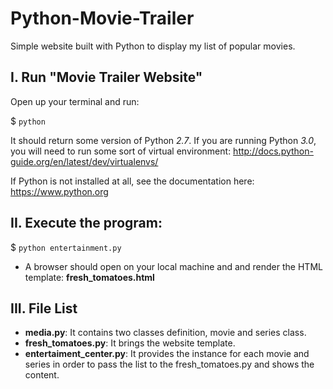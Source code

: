 # Python-Movie-Trailer
Simple website built with Python to display my list of popular movies. 

I. Run "Movie Trailer Website"
-------------------------------

Open up your terminal and run:

$ `python`

It should return some version of Python *2.7*. If you are running Python *3.0*, you will need to run some sort of virtual environment: http://docs.python-guide.org/en/latest/dev/virtualenvs/

If Python is not installed at all, see the documentation here: https://www.python.org


II. Execute the program:
------------------------
$ `python entertainment.py`

- A browser should open on your local machine and and render the HTML template: __fresh_tomatoes.html__


III. File List
--------------
 - **media.py**: It contains two classes definition, movie and series class.
 - **fresh_tomatoes.py**: It brings the website template.
 - **entertaiment_center.py**: It provides the instance for each movie and series in order to pass the list to the fresh_tomatoes.py and shows the content.
  
